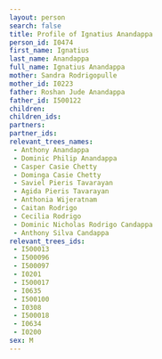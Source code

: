 ```yaml
---
layout: person
search: false
title: Profile of Ignatius Anandappa
person_id: I0474
first_name: Ignatius
last_name: Anandappa
full_name: Ignatius Anandappa
mother: Sandra Rodrigopulle
mother_id: I0223
father: Roshan Jude Anandappa
father_id: I500122
children:
children_ids:
partners:
partner_ids:
relevant_trees_names:
 - Anthony Anandappa
 - Dominic Philip Anandappa
 - Casper Casie Chetty
 - Dominga Casie Chetty
 - Saviel Pieris Tavarayan
 - Agida Pieris Tavarayan
 - Anthonia Wijeratnam
 - Caitan Rodrigo
 - Cecilia Rodrigo
 - Dominic Nicholas Rodrigo Candappa
 - Anthony Silva Candappa
relevant_trees_ids:
 - I500013
 - I500096
 - I500097
 - I0201
 - I500017
 - I0635
 - I500100
 - I0308
 - I500018
 - I0634
 - I0200
sex: M
---
```


